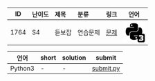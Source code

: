 | ID | 난이도 | 제목 | 분류 | 링크 | 언어 |
| -- | ---- | :-- | :-- | --- | --- |
| 1764 | S4 | 듣보잡 | 연습문제 | [문제](https://www.acmicpc.net/problem/1764) | [![python3](/assets/python3.svg)](/solutions/%5BS4%5D1764%20듣보잡/submit.py)  |

| 언어 | short | solution | submit |
| --- | ----- | -------- | ------ |
| Python3 | - | - | [submit.py](submit.py) |
